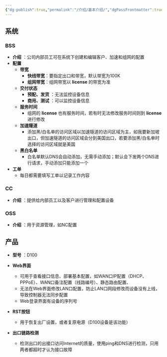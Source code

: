 ```yaml
---
{"dg-publish":true,"permalink":"/介绍/基本介绍/","dgPassFrontmatter":true,"created":"2025-03-20T09:00:50.139+08:00","updated":"2025-03-24T11:37:00.560+08:00"}
---
```



## 系统

### BSS

- **介绍** ：公司内部员工可在系统下创建和编辑客户、加速和组网的配置
- **配置**
	- **带宽**
		- **快线带宽**：要指定出口和带宽，默认带宽为100K
		- **组网带宽**：组网带宽以 **license** 的带宽为准
	- **交付状态**
		- **预配、发货** ：无法监控设备信息
		- **商用、测试** ：可以监控设备信息
	- **服务时间**
		- 组网的 **license** 也有服务时间，若有时无法修改服务时间则到 **license** 进行修改
	- **加速隧道**
		- 添加黑/白名单的访问区域以加速隧道的访问区域为主，如我要新加坡出口，但加速隧道的访问区域会分到美国出口，若要添加黑/白名单时选择的访问区域就是美国
	- **黑白名单**
		- 白名单默认DNS会自动添加，无需手动添加；默认会下发两个DNS进行请求，手动添加只能添加一个
- **工单**
	- 每日都需要填写工单以记录工作内容


### CC

- **介绍** ：提供给内部员工以及客户进行管理和配置设备

### OSS

- **介绍** ：用于资源管理，如NC配置



## 产品

- **型号** ：D100

- **Web界面**
	- 可用于查看接口信息、部署基本配置，如WAN口IP配置（DHCP、PPPoE）、WAN口备注配置（线路编号）、静态路由配置、
	- 无法在Web界面修改LAN口配置，防止LAN口网段修改而设备没有上线，导致控制器无法同步配置
	- Web登录界面有设备的序列号
- **RST按钮**
	- 用于恢复出厂设置，或者复原电源（D100设备是该功能）
- **出口链路检测**
	- 检测出口的出接口访问Internet的质量，使用ping和DNS进行检测，只用两者都超时才认为接口故障